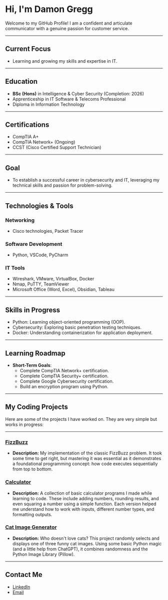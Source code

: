 # Hi, I'm Damon Gregg  

Welcome to my GitHub Profile! I am a confident and articulate communicator with a genuine passion for customer service.  

---

## Current Focus  
- Learning and growing my skills and expertise in IT.  

---

## Education  
- **BSc (Hons)** in Intelligence & Cyber Security (Completion: 2026)  
- Apprenticeship in IT Software & Telecoms Professional  
- Diploma in Information Technology  

---

## Certifications  
- CompTIA A+  
- CompTIA Network+ (Ongoing)  
- CCST (Cisco Certified Support Technician)  

---

## Goal  
- To establish a successful career in cybersecurity and IT, leveraging my technical skills and passion for problem-solving.  

---

## Technologies & Tools  

### Networking  
- Cisco technologies, Packet Tracer  

### Software Development  
- Python, VSCode, PyCharm  

### IT Tools  
- Wireshark, VMware, VirtualBox, Docker  
- Nmap, PuTTY, TeamViewer  
- Microsoft Office (Word, Excel), Obsidian, Tableau  

---

## Skills in Progress  
- Python: Learning object-oriented programming (OOP).  
- Cybersecurity: Exploring basic penetration testing techniques.  
- Docker: Understanding containerization for application deployment.  

---

## Learning Roadmap  
- **Short-Term Goals**:  
  - Complete CompTIA Network+ certification.  
  - Complete CompTIA Security+ certification.  
  - Complete Google Cybersecurity certification.  
  - Build an encryption program using Python.  

---

## My Coding Projects  

Here are some of the projects I have worked on. They are very simple but works in progress:

---

### [FizzBuzz](https://github.com/Damongregg10/Python_Repo/blob/main/fizz_buzz.py)
- **Description:** My implementation of the classic FizzBuzz problem. It took some time to get right, but mastering it was essential as it demonstrates a foundational programming concept: how code executes sequentially from top to bottom.

### [Calculator](https://github.com/Damongregg10/Python_Repo/blob/main/calculator.py)
- **Description:** A collection of basic calculator programs I made while learning to code. These include adding numbers, rounding results, and even squaring a number using a simple function. Each version helped me understand how to work with inputs, different number types, and formatting outputs.

### [Cat Image Generator](https://github.com/Damongregg10/Python_Repo/blob/main/Cat%20_Image_Generator.py)
- **Description:** Who doesn't love cats? This project randomly selects and displays one of three funny cat images. Using some basic Python magic (and a little help from ChatGPT), it combines randomness and the Python Image Library (Pillow).  

---

## Contact Me  
- [LinkedIn](https://www.linkedin.com/in/damon-gregg-2354512a0/)  
- [Email](mailto:damonjgregg@protonmail.com)  
